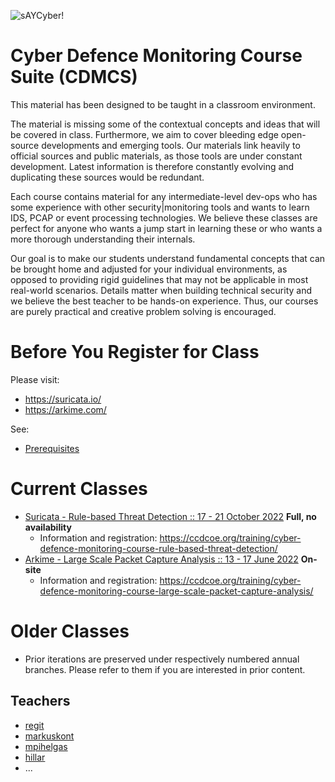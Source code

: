 ![sAYCyber!](/saynomore.png)

# Cyber Defence Monitoring Course Suite (CDMCS)

This material has been designed to be taught in a classroom environment.

The material is missing some of the contextual concepts and ideas that will be covered in class. Furthermore, we aim to cover bleeding edge open-source developments and emerging tools. Our materials link heavily to official sources and public materials, as those tools are under constant development. Latest information is therefore constantly evolving and duplicating these sources would be redundant.

Each course contains material for any intermediate-level dev-ops who has some experience with other security|monitoring tools and wants to learn IDS, PCAP or event processing technologies. We believe these classes are perfect for anyone who wants a jump start in learning these or who wants a more thorough understanding their internals.

Our goal is to make our students understand fundamental concepts that can be brought home and adjusted for your individual environments, as opposed to providing rigid guidelines that may not be applicable in most real-world scenarios. Details matter when building technical security and we believe the best teacher to be hands-on experience. Thus, our courses are purely practical and creative problem solving is encouraged.

# Before You Register for Class

Please visit:

 * https://suricata.io/
 * https://arkime.com/

See:
 * [Prerequisites](prerequisites/)

# Current Classes

 * [Suricata - Rule-based Threat Detection :: 17 - 21 October 2022](/Suricata/) **Full, no availability**
   * Information and registration: https://ccdcoe.org/training/cyber-defence-monitoring-course-rule-based-threat-detection/
 * [Arkime - Large Scale Packet Capture Analysis :: 13 - 17 June 2022](/Arkime/) **On-site**
   * Information and registration: https://ccdcoe.org/training/cyber-defence-monitoring-course-large-scale-packet-capture-analysis/

# Older Classes

 * Prior iterations are preserved under respectively numbered annual branches. Please refer to them if you are interested in prior content.

## Teachers

 * [regit](https://github.com/regit)
 * [markuskont](https://github.com/markuskont)
 * [mpihelgas](https://github.com/mpihelgas)
 * [hillar](https://github.com/hillar)
 * ...
